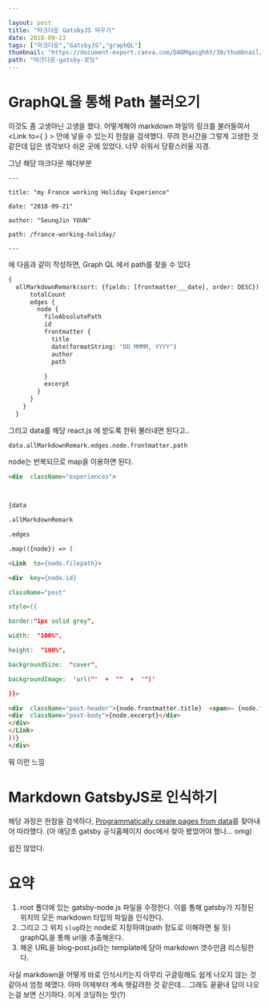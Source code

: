 ```yaml
---

layout: post
title: "마크다운 GatsbyJS 띄우기"
date: 2018-09-23
tags: ["마크다운","GatsbyJS","graphQL"]
thumbnail: "https://document-export.canva.com/DADMqasgh6Y/30/thumbnail/0001-760487798.png"
path: "마크다운-gatsby-로딩"
---
```

# GraphQL을 통해 Path 불러오기

이것도 좀 고생아닌 고생을 했다.
어떻게해야 markdown 파일의 링크를 불러들여서 <Link to={ } > 안에 넣을 수 있는지 한참을 검색했다. 무려 한시간을 그렇게 고생한 것 같은데 답은 생각보다 쉬운 곳에 있었다.
너무 쉬워서 당황스러울 지경.

그냥 해당 마크다운 헤더부분 

```
---

title: "my France working Holiday Experience"

date: "2018-09-21"

author: "SeungJin YOUN"

path: /france-working-holiday/

---

```
에 다음과 같이 작성하면, Graph QL 에서 path를 찾을 수 있다

```graphql
{ 
  allMarkdownRemark(sort: {fields: [frontmatter___date], order: DESC}) {
      totalCount
      edges {
        node {
          fileAbsolutePath
          id
          frontmatter {
            title
            date(formatString: "DD MMMM, YYYY")
            author
            path
                        
          }
          excerpt
        }
      }
    }
  }
```

그리고 data를 해당 react.js 에 받도록 한뒤 불러내면 된다고..

`data.allMarkdownRemark.edges.node.frontmatter.path`

node는 반복되므로 map을 이용하면 된다.

```html
<div  className="experiences">

  

{data

.allMarkdownRemark

.edges

.map(({node}) => (

<Link  to={node.filepath}>

<div  key={node.id}

className="post"

style={{

border:"1px solid grey",

width:  "100%",

height:  "100%",

backgroundSize:  "cover",

backgroundImage:  'url("'  +  ""  +  '")'

}}>

<div  className="post-header">{node.frontmatter.title}  <span>— {node.frontmatter.date}</span></div>
<div  className="post-body">{node.excerpt}</div>
</div>
</Link>
))}
</div>
```

뭐 이런 느낌


# Markdown GatsbyJS로 인식하기

해당 과정은 한참을 검색하다, [Programmatically create pages from data](https://www.gatsbyjs.org/tutorial/part-seven/)를 찾아내어 따라했다. (아 애당초 gatsby 공식홈페이지 doc에서 찾아 봤었어야 했나... omg)

쉽진 않았다. 

# 요약

1. root 폴더에 있는 gatsby-node.js 파일을 수정한다. 이를 통해 gatsby가 지정된 위치의 모든 markdown 타입의 파일을 인식한다. 
2. 그리고 그 위치 `slug`라는 node로 지정하여(path 정도로 이해하면 될 듯) graphQL을 통해 url을 추출해온다.
3. 해온 URL을 blog-post.js라는 template에 담아 markdown 갯수만큼 리스팅한다.

사실 markdown을 어떻게 바로 인식시키는지 아무리 구글링해도 쉽게 나오지 않는 것 같아서 엄청 헤맸다. 아마 어제부터 계속 헷갈려한 것 같은데...
그래도 끝끝내 답이 나오는걸 보면 신기하다. 이게 코딩하는 맛(?)
 
